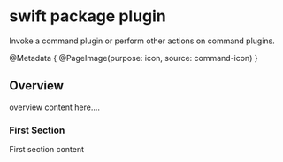 # swift package plugin

Invoke a command plugin or perform other actions on command plugins.

@Metadata {
    @PageImage(purpose: icon, source: command-icon)
}

## Overview

overview content here....

### First Section

First section content
